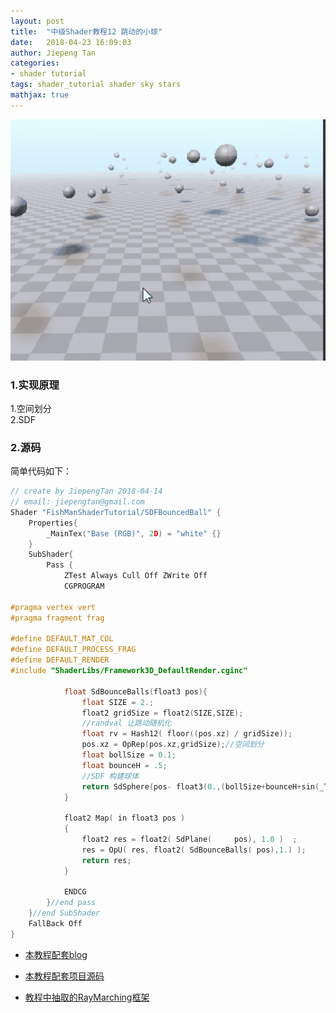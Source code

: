 ```yaml
---
layout: post
title:  "中级Shader教程12 跳动的小球"
date:   2018-04-23 16:09:03
author: Jiepeng Tan
categories: 
- shader tutorial
tags: shader_tutorial shader sky stars
mathjax: true
---
```

<p align="center"> <img src="https://github.com/JiepengTan/JiepengTan.github.io/blob/master/assets/img/blog/ShaderTutorial3D/BounceBall/head.gif?raw=true" width="512"/></p>





### 1.实现原理  
1.空间划分  
2.SDF

### 2.源码
简单代码如下：

```c
// create by JiepengTan 2018-04-14 
// email: jiepengtan@gmail.com
Shader "FishManShaderTutorial/SDFBouncedBall" {
    Properties{
        _MainTex("Base (RGB)", 2D) = "white" {}
    }
    SubShader{
        Pass {
            ZTest Always Cull Off ZWrite Off
            CGPROGRAM

#pragma vertex vert   
#pragma fragment frag  

#define DEFAULT_MAT_COL
#define DEFAULT_PROCESS_FRAG
#define DEFAULT_RENDER
#include "ShaderLibs/Framework3D_DefaultRender.cginc"

            float SdBounceBalls(float3 pos){
                float SIZE = 2.;
                float2 gridSize = float2(SIZE,SIZE);
                //randval 让跳动随机化
                float rv = Hash12( floor((pos.xz) / gridSize));
                pos.xz = OpRep(pos.xz,gridSize);//空间划分
                float bollSize = 0.1;
                float bounceH = .5;
                //SDF 构建球体
                return SdSphere(pos- float3(0.,(bollSize+bounceH+sin(_Time.y*3.14 + rv*6.24)*bounceH),0.),bollSize);
            }

            float2 Map( in float3 pos )
            {
                float2 res = float2( SdPlane(     pos), 1.0 )  ;
                res = OpU( res, float2( SdBounceBalls( pos),1.) );
                return res;
            }

            ENDCG
        }//end pass
    }//end SubShader
    FallBack Off
}
```



- [本教程配套blog ][1]
- [本教程配套项目源码 ][2]
- [教程中抽取的RayMarching框架][3]

  [1]: https://blog.csdn.net/tjw02241035621611/article/details/80038608
  [2]: https://github.com/JiepengTan/FishManShaderTutorial
  [3]: https://github.com/JiepengTan/Unity-Raymarching-Framework